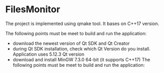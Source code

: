 # FilesMonitor

The project is implemented using qmake tool. It bases on C++17 version.

The following points must be meet to build and run the application:
* download the newest version of Qt SDK and Qt Creator
* during Qt SDK installation, check which Qt Version do you install. Application uses 5.12.3 Qt version
* download and install MinGW 7.3.0 64-bit (it supports C++17)
The following points must be meet to build and run the application:
